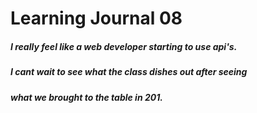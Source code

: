 # Learning Journal 08  

##### I really feel like a web developer starting to use api's.
##### I cant wait to see what the class dishes out after seeing
##### what we brought to the table in 201.
#####
#####